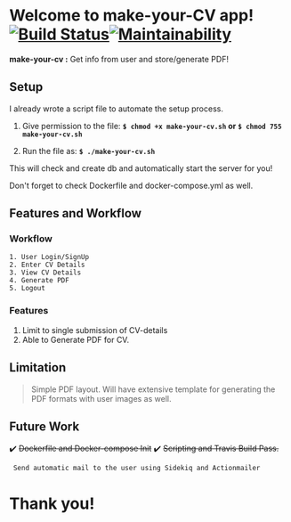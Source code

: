 # Welcome to make-your-CV app! [![Build Status](https://travis-ci.org/cdrrazan/make-your-cv.svg?branch=master)](https://travis-ci.org/cdrrazan/make-your-cv)[![Maintainability](https://api.codeclimate.com/v1/badges/6bc7021d601e1d5f0f73/maintainability)](https://codeclimate.com/github/cdrrazan/make-your-cv/maintainability)

**make-your-cv :** Get info from user and store/generate PDF!

## Setup
I already wrote a script file to automate the setup process.

1. Give permission to the file:
  **``$ chmod +x make-your-cv.sh`` or ``$ chmod 755 make-your-cv.sh``**

2. Run the file as:
**```$ ./make-your-cv.sh```**

This will check and create db and automatically start the server for you!

Don't forget to check Dockerfile and docker-compose.yml as well.
<br>

## Features and Workflow

  ### Workflow
  ~~~
  1. User Login/SignUp
  2. Enter CV Details
  3. View CV Details
  4. Generate PDF
  5. Logout
  ~~~


  ### Features
  1. Limit to single submission of CV-details
  2. Able to Generate PDF  for CV.

## Limitation

> Simple PDF layout. Will have extensive template for generating the PDF formats with user images as well.

## Future Work
:heavy_check_mark: ~~Dockerfile and Docker-compose Init~~ 
:heavy_check_mark: ~~Scripting and Travis Build Pass.~~

``` Send automatic mail to the user using Sidekiq and Actionmailer```

# Thank you!
